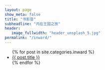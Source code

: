 ```yaml
---
layout: page
show_meta: false
title: "书影音"
subheadline: "内在王国之旅"
header:
   image_fullwidth: "header_unsplash_5.jpg"
permalink: "/inward/"
---
```

<ul>
    {% for post in site.categories.inward %}
    <li><a href="{{ site.url }}{{ post.url }}">{{ post.title }}</a></li>
    {% endfor %}
</ul>